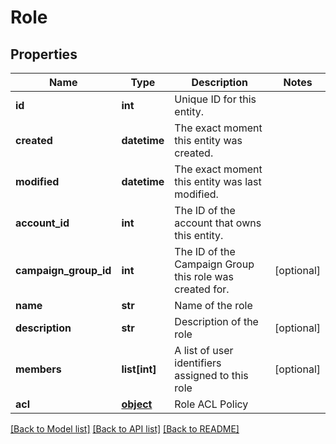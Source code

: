 # Role

## Properties
Name | Type | Description | Notes
------------ | ------------- | ------------- | -------------
**id** | **int** | Unique ID for this entity. | 
**created** | **datetime** | The exact moment this entity was created. | 
**modified** | **datetime** | The exact moment this entity was last modified. | 
**account_id** | **int** | The ID of the account that owns this entity. | 
**campaign_group_id** | **int** | The ID of the Campaign Group this role was created for. | [optional] 
**name** | **str** | Name of the role | 
**description** | **str** | Description of the role | [optional] 
**members** | **list[int]** | A list of user identifiers assigned to this role | [optional] 
**acl** | [**object**](.md) | Role ACL Policy | 

[[Back to Model list]](../README.md#documentation-for-models) [[Back to API list]](../README.md#documentation-for-api-endpoints) [[Back to README]](../README.md)


